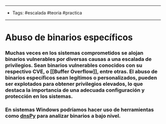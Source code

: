 ----
- Tags: #escalada #teoria #practica 
----

# Abuso de binarios específicos 

### Muchas veces en los sistemas comprometidos se alojan binarios vulnerables por diversas causas a una escalada de privilegios. Sean binarios vulnerables conocidos con su respectivo CVE, o [[Buffer Overflow]], entre otras. El abuso de binarios específicos sean legítimos o personalizados, pueden ser explotados para obtener privilegios elevados, lo que destaca la importancia de una adecuada configuración y protección en los sistemas. 

### En sistemas **Windows** podríamos hacer uso de herramientas como [dnsPy](https://github.com/dnSpy/dnSpy) para analizar binarios a bajo nivel. 